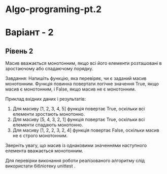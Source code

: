 # Algo-programing-pt.2
# Варіант - 2
## Рівень 2
Масив вважається монотонним, якщо всі його елементи розташовані в зростаючому або спадаючому порядку.

Завдання: Напишіть функцію, яка перевіряє, чи є заданий масив монотонним. Функція повинна повертати логічне значення True, якщо масив є монотонним, і False, якщо масив не є монотонним.

Приклад вхідних даних і результатів:

1) Для масиву [1, 2, 3, 4, 5] функція повертає True, оскільки всі елементи зростають монотонно.
2) Для масиву [5, 4, 3, 2, 1] функція повертає True, оскільки всі елементи спадають монотонно.
3) Для масиву [1, 2, 2, 3, 2, 4] функція повертає False, оскільки масив не є строго монотонним.
   
Зверніть увагу, що масив із однаковими значеннями наступного елемента вважається монотонним.

Для перевірки виконання роботи реалізованого алгоритму слід використати бібліотеку unittest .
